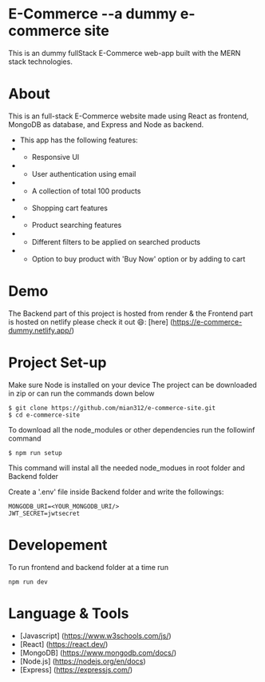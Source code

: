 # E-Commerce --a dummy e-commerce site
This is an dummy fullStack E-Commerce web-app built with the MERN stack technologies.

# About
This is an full-stack E-Commerce website made using React as frontend, MongoDB as database, and Express and Node as backend. 
- This app has the following features:
-    * Responsive UI
-    * User authentication using email
-    * A collection of total 100 products
-    * Shopping cart features
-    * Product searching features
-    * Different filters to be applied on searched products
-    * Option to buy product with 'Buy Now' option or by adding to cart 

# Demo
The Backend part of this project is hosted from render & the Frontend part is hosted on netlify
please check it out 😄: [here]
(https://e-commerce-dummy.netlify.app/)

# Project Set-up
Make sure Node is installed on your device
The project can be downloaded in zip or can run the commands down below
```
$ git clone https://github.com/mian312/e-commerce-site.git
$ cd e-commerce-site
```

To download all the node_modules or other dependencies run the followinf command
```
$ npm run setup
```
This command will instal all the needed node_modues in root folder and Backend folder

Create a '.env' file inside Backend folder and write the followings:
```
MONGODB_URI=<YOUR_MONGODB_URI/>
JWT_SECRET=jwtsecret
```

# Developement
To run frontend and backend folder at a time run
```
npm run dev
```

# Language & Tools
- [Javascript] (https://www.w3schools.com/js/)
- [React] (https://react.dev/)
- [MongoDB] (https://www.mongodb.com/docs/)
- [Node.js] (https://nodejs.org/en/docs)
- [Express] (https://expressjs.com/)